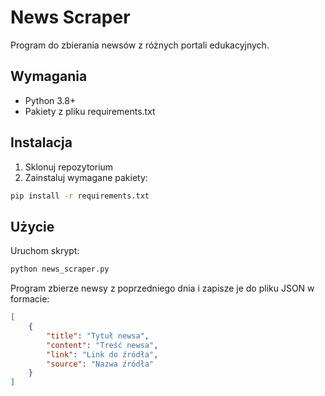 # News Scraper

Program do zbierania newsów z różnych portali edukacyjnych.

## Wymagania

- Python 3.8+
- Pakiety z pliku requirements.txt

## Instalacja

1. Sklonuj repozytorium
2. Zainstaluj wymagane pakiety:
```bash
pip install -r requirements.txt
```

## Użycie

Uruchom skrypt:
```bash
python news_scraper.py
```

Program zbierze newsy z poprzedniego dnia i zapisze je do pliku JSON w formacie:
```json
[
    {
        "title": "Tytuł newsa",
        "content": "Treść newsa",
        "link": "Link do źródła",
        "source": "Nazwa źródła"
    }
]
```
